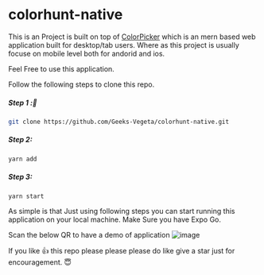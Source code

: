 # colorhunt-native

This is an Project is built on top of <a href="https://github.com/Geeks-Vegeta/colorhunt2-frontend">ColorPicker</a> which is an mern based web application built for desktop/tab users. Where as this project is usually focuse on mobile level both for andorid and ios.

Feel Free to use this application.

Follow the following steps to clone this repo.

##### Step 1 :🤛

```bash
git clone https://github.com/Geeks-Vegeta/colorhunt-native.git
```

##### Step 2:
```bash
yarn add
```

##### Step 3:
```bash
yarn start
```

As simple is that
Just using following steps you can start running this application on your local machine. Make Sure you have Expo Go.

Scan the below QR to have a demo of application
![image](https://github.com/Geeks-Vegeta/colorhunt-native/assets/89457811/3d3d2fac-c1e7-4c64-97a7-3029db1fe06f)


If you like 👍 this repo please please please do like give a star just for encouragement. 😇
